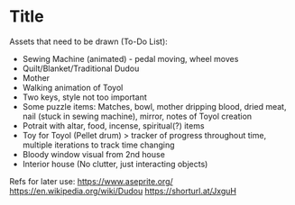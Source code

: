 # Title

Assets that need to be drawn (To-Do List):
- Sewing Machine (animated) - pedal moving, wheel moves
- Quilt/Blanket/Traditional Dudou
- Mother
- Walking animation of Toyol
- Two keys, style not too important
- Some puzzle items: Matches, bowl, mother dripping blood, dried meat, nail (stuck in sewing machine), mirror, notes of Toyol creation
- Potrait with altar, food, incense, spiritual(?) items
- Toy for Toyol (Pellet drum) > tracker of progress throughout time, multiple iterations to track time changing
- Bloody window visual from 2nd house
- Interior house (No clutter, just interacting objects)


Refs for later use:
https://www.aseprite.org/
https://en.wikipedia.org/wiki/Dudou
https://shorturl.at/JxguH
